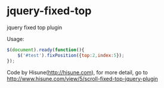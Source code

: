 # jquery-fixed-top
jquery fixed top plugin

Usage:

```js
$(document).ready(function(){
    $('#test').fixPosition({top:2,index:5});
});
```

Code by Hisune(http://hisune.com), for more detail, go to http://www.hisune.com/view/5/scroll-fixed-top-jquery-plugin
